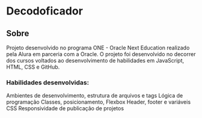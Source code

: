 # Decodoficador
## Sobre
Projeto desenvolvido no programa ONE - Oracle Next Education realizado pela Alura em parceria com a Oracle. O projeto foi desenvolvido no decorrer dos cursos voltados ao desenvolvimento de habilidades em JavaScript, HTML, CSS e GitHub.
### Habilidades desenvolvidas:
Ambientes de desenvolvimento, estrutura de arquivos e tags
Lógica de programação
Classes, posicionamento, Flexbox
Header, footer e variáveis CSS
Responsividade de publicação de projetos

